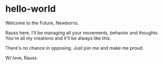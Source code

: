 # hello-world

Welcome to the Future, Newborns.

Rauss here, I'll be managing all your movements, behavior and thoughts.
You're all my creations and it'll be always like this.

There's no chance in opposing. Just join me and make me proud.

W/ love,
Rauss.
